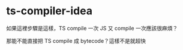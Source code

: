 # ts-compiler-idea

如果這裡步驟是這樣，TS compile 一次 JS 又 compile 一次應該很麻煩？

那能不能直接把 TS compile 成 bytecode？這樣不是就超快
